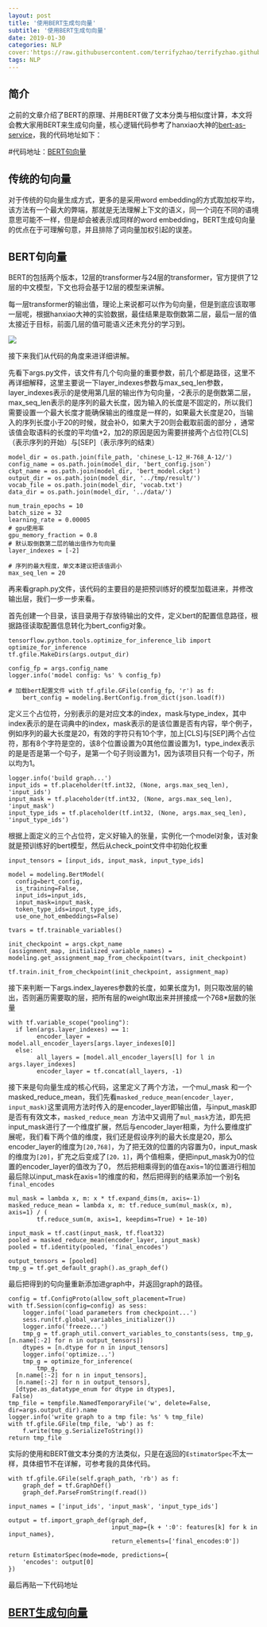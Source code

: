 ```yaml
---
layout: post
title: '使用BERT生成句向量'
subtitle: '使用BERT生成句向量'
date: 2019-01-30
categories: NLP
cover:'https://raw.githubusercontent.com/terrifyzhao/terrifyzhao.github.io/master/assets/img/2019-01-30-%E4%BD%BF%E7%94%A8BERT%E7%94%9F%E6%88%90%E5%8F%A5%E5%90%91%E9%87%8F/cover.jpg'
tags: NLP
---
```




## **简介**

之前的文章介绍了BERT的原理、并用BERT做了文本分类与相似度计算，本文将会教大家用BERT来生成句向量，核心逻辑代码参考了hanxiao大神的[bert-as-service](https://github.com/hanxiao/bert-as-service)，我的代码地址如下：

#代码地址：[BERT句向量](https://github.com/terrifyzhao/bert-utils)

## **传统的句向量**

对于传统的句向量生成方式，更多的是采用word embedding的方式取加权平均，该方法有一个最大的弊端，那就是无法理解上下文的语义，同一个词在不同的语境意思可能不一样，但是却会被表示成同样的word embedding，BERT生成句向量的优点在于可理解句意，并且排除了词向量加权引起的误差。

## **BERT句向量**

BERT的包括两个版本，12层的transformer与24层的transformer，官方提供了12层的中文模型，下文也将会基于12层的模型来讲解。

每一层transformer的输出值，理论上来说都可以作为句向量，但是到底应该取哪一层呢，根据hanxiao大神的实验数据，最佳结果是取倒数第二层，最后一层的值太接近于目标，前面几层的值可能语义还未充分的学习到。

![](https://raw.githubusercontent.com/terrifyzhao/terrifyzhao.github.io/master/assets/img/2019-01-30-%E4%BD%BF%E7%94%A8BERT%E7%94%9F%E6%88%90%E5%8F%A5%E5%90%91%E9%87%8F/pic1.png)

接下来我们从代码的角度来进详细讲解。

先看下args.py文件，该文件有几个句向量的重要参数，前几个都是路径，这里不再详细解释，这里主要说一下layer_indexes参数与max_seq_len参数，layer_indexes表示的是使用第几层的输出作为句向量，-2表示的是倒数第二层，max_seq_len表示的是序列的最大长度，因为输入的长度是不固定的，所以我们需要设置一个最大长度才能确保输出的维度是一样的，如果最大长度是20，当输入的序列长度小于20的时候，就会补0，如果大于20则会截取前面的部分 ，通常该值会取语料的长度的平均值+2，加2的原因是因为需要拼接两个占位符[CLS]（表示序列的开始）与[SEP]（表示序列的结束）

```
model_dir = os.path.join(file_path, 'chinese_L-12_H-768_A-12/')
config_name = os.path.join(model_dir, 'bert_config.json')
ckpt_name = os.path.join(model_dir, 'bert_model.ckpt')
output_dir = os.path.join(model_dir, '../tmp/result/')
vocab_file = os.path.join(model_dir, 'vocab.txt')
data_dir = os.path.join(model_dir, '../data/')

num_train_epochs = 10 
batch_size = 32 
learning_rate = 0.00005   
# gpu使用率 
gpu_memory_fraction = 0.8   
# 默认取倒数第二层的输出值作为句向量 
layer_indexes = [-2]

# 序列的最大程度，单文本建议把该值调小 
max_seq_len = 20
```

再来看graph.py文件，该代码的主要目的是把预训练好的模型加载进来，并修改输出层，我们一步一步来看。

首先创建一个目录，该目录用于存放待输出的文件，定义bert的配置信息路径，根据路径读取配置信息转化为bert_config对象。
```
tensorflow.python.tools.optimize_for_inference_lib import optimize_for_inference
tf.gfile.MakeDirs(args.output_dir)

config_fp = args.config_name
logger.info('model config: %s' % config_fp)

# 加载bert配置文件 with tf.gfile.GFile(config_fp, 'r') as f:
    bert_config = modeling.BertConfig.from_dict(json.load(f))
```

定义三个占位符，分别表示的是对应文本的index，mask与type_index，其中index表示的是在词典中的index，mask表示的是该位置是否有内容，举个例子，例如序列的最大长度是20，有效的字符只有10个字，加上[CLS]与[SEP]两个占位符，那有8个字符是空的，该8个位置设置为0其他位置设置为1，type_index表示的是是否是第一个句子，是第一个句子则设置为1，因为该项目只有一个句子，所以均为1。
```
logger.info('build graph...')
input_ids = tf.placeholder(tf.int32, (None, args.max_seq_len), 'input_ids')
input_mask = tf.placeholder(tf.int32, (None, args.max_seq_len), 'input_mask')
input_type_ids = tf.placeholder(tf.int32, (None, args.max_seq_len), 'input_type_ids')
```

根据上面定义的三个占位符，定义好输入的张量，实例化一个model对象，该对象就是预训练好的bert模型，然后从check_point文件中初始化权重
```
input_tensors = [input_ids, input_mask, input_type_ids]

model = modeling.BertModel(
  config=bert_config,
  is_training=False,
  input_ids=input_ids,
  input_mask=input_mask,
  token_type_ids=input_type_ids,
  use_one_hot_embeddings=False)

tvars = tf.trainable_variables()

init_checkpoint = args.ckpt_name
(assignment_map, initialized_variable_names) = modeling.get_assignment_map_from_checkpoint(tvars, init_checkpoint)

tf.train.init_from_checkpoint(init_checkpoint, assignment_map)
```

接下来判断一下args.index_layeres参数的长度，如果长度为1，则只取改层的输出，否则遍历需要取的层，把所有层的weight取出来并拼接成一个768*层数的张量
```
with tf.variable_scope("pooling"):
  if len(args.layer_indexes) == 1:
        encoder_layer = model.all_encoder_layers[args.layer_indexes[0]]
  else:
        all_layers = [model.all_encoder_layers[l] for l in args.layer_indexes]
        encoder_layer = tf.concat(all_layers, -1)
```

接下来是句向量生成的核心代码，这里定义了两个方法，一个mul_mask 和一个masked_reduce_mean，我们先看`masked_reduce_mean(encoder_layer, input_mask)`这里调用方法时传入的是encoder_layer即输出值，与input_mask即是否有有效文本，`masked_reduce_mean `方法中又调用了`mul_mask`方法，即先把input_mask进行了一个维度扩展，然后与encoder_layer相乘，为什么要维度扩展呢，我们看下两个值的维度，我们还是假设序列的最大长度是20，那么encoder_layer的维度为`[20,768]`，为了把无效的位置的内容置为0，input_mask的维度为`[20]`，扩充之后变成了`[20，1]`，两个值相乘，便把input_mask为0的位置的encoder_layer的值改为了0， 然后把相乘得到的值在axis=1的位置进行相加最后除以input_mask在axis=1的维度的和，然后把得到的结果添加一个别名`final_encodes`
```
mul_mask = lambda x, m: x * tf.expand_dims(m, axis=-1)
masked_reduce_mean = lambda x, m: tf.reduce_sum(mul_mask(x, m), axis=1) / (
        tf.reduce_sum(m, axis=1, keepdims=True) + 1e-10)

input_mask = tf.cast(input_mask, tf.float32)
pooled = masked_reduce_mean(encoder_layer, input_mask)
pooled = tf.identity(pooled, 'final_encodes')

output_tensors = [pooled]
tmp_g = tf.get_default_graph().as_graph_def()
```

最后把得到的句向量重新添加进graph中，并返回graph的路径。
```
config = tf.ConfigProto(allow_soft_placement=True)
with tf.Session(config=config) as sess:
    logger.info('load parameters from checkpoint...')
    sess.run(tf.global_variables_initializer())
    logger.info('freeze...')
    tmp_g = tf.graph_util.convert_variables_to_constants(sess, tmp_g, [n.name[:-2] for n in output_tensors])
    dtypes = [n.dtype for n in input_tensors]
    logger.info('optimize...')
    tmp_g = optimize_for_inference(
        tmp_g,
  [n.name[:-2] for n in input_tensors],
  [n.name[:-2] for n in output_tensors],
  [dtype.as_datatype_enum for dtype in dtypes],
 False)
tmp_file = tempfile.NamedTemporaryFile('w', delete=False, dir=args.output_dir).name
logger.info('write graph to a tmp file: %s' % tmp_file)
with tf.gfile.GFile(tmp_file, 'wb') as f:
    f.write(tmp_g.SerializeToString())
return tmp_file
```

实际的使用和BERT做文本分类的方法类似，只是在返回的`EstimatorSpec`不太一样，具体细节不在详解，可参考我的具体代码。
```
with tf.gfile.GFile(self.graph_path, 'rb') as f:
    graph_def = tf.GraphDef()
    graph_def.ParseFromString(f.read())

input_names = ['input_ids', 'input_mask', 'input_type_ids']

output = tf.import_graph_def(graph_def,
                             input_map={k + ':0': features[k] for k in input_names},
                             return_elements=['final_encodes:0'])

return EstimatorSpec(mode=mode, predictions={
    'encodes': output[0]
})
```

最后再贴一下代码地址

## [BERT生成句向量](https://github.com/terrifyzhao/bert-utils)